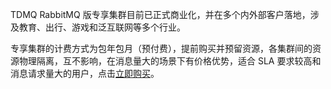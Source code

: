 TDMQ RabbitMQ 版专享集群目前已正式商业化，并在多个内外部客户落地，涉及教育、出行、游戏和泛互联网等多个行业。

专享集群的计费方式为包年包月（预付费），提前购买并预留资源，各集群间的资源物理隔离，互不影响，在消息量大的场景下有价格优势，适合 SLA 要求较高和消息请求量大的用户，点击[立即购买](https://buy.cloud.tencent.com/tdmq?protocol=AMQP&rid=1&clusterType=standard)。

